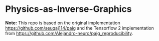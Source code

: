 # Physics-as-Inverse-Graphics

**Note:** This repo is based on the original implementation https://github.com/seuqaj114/paig and the Tensorflow 2 implementation
from https://github.com/Alejandro-neuro/paig_reproducibility.
